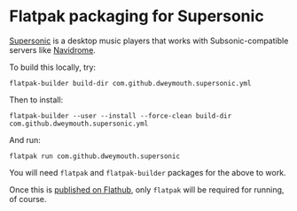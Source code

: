 # Flatpak packaging for Supersonic

[Supersonic](https://github.com/dweymouth/supersonic/) is a desktop music players that works with
Subsonic-compatible servers like [Navidrome](https://www.navidrome.org/about/).

To build this locally, try:

    flatpak-builder build-dir com.github.dweymouth.supersonic.yml

Then to install:

    flatpak-builder --user --install --force-clean build-dir com.github.dweymouth.supersonic.yml

And run:

    flatpak run com.github.dweymouth.supersonic

You will need `flatpak` and `flatpak-builder` packages for the above
to work.

Once this is [published on Flathub](https://discourse.flathub.org/t/supersonic-lightweight-cross-platform-desktop-client-for-subsonic-music-servers/3984/), only `flatpak` will be
required for running, of course.
